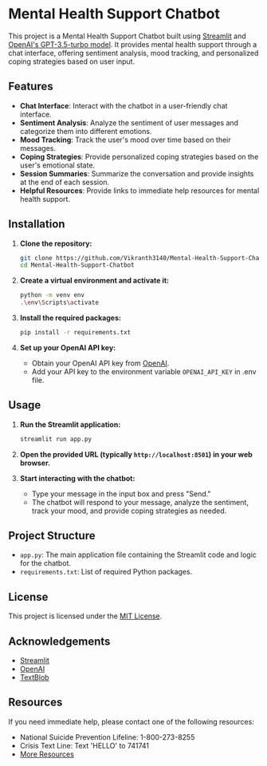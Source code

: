 # Mental Health Support Chatbot

This project is a Mental Health Support Chatbot built using [Streamlit](https://streamlit.io/) and [OpenAI's GPT-3.5-turbo model](https://platform.openai.com/docs/models/gpt-3-5-turbo). It provides mental health support through a chat interface, offering sentiment analysis, mood tracking, and personalized coping strategies based on user input.

## Features

- **Chat Interface**: Interact with the chatbot in a user-friendly chat interface.
- **Sentiment Analysis**: Analyze the sentiment of user messages and categorize them into different emotions.
- **Mood Tracking**: Track the user's mood over time based on their messages.
- **Coping Strategies**: Provide personalized coping strategies based on the user's emotional state.
- **Session Summaries**: Summarize the conversation and provide insights at the end of each session.
- **Helpful Resources**: Provide links to immediate help resources for mental health support.

## Installation

1. **Clone the repository:**
    ```bash
    git clone https://github.com/Vikranth3140/Mental-Health-Support-Chatbot.git
    cd Mental-Health-Support-Chatbot
    ```

2. **Create a virtual environment and activate it:**
    ```bash
    python -m venv env
    .\env\Scripts\activate
    ```

3. **Install the required packages:**
    ```bash
    pip install -r requirements.txt
    ```

4. **Set up your OpenAI API key:**
    - Obtain your OpenAI API key from [OpenAI](https://platform.openai.com/account/api-keys).
    - Add your API key to the environment variable `OPENAI_API_KEY` in .env file.

## Usage

1. **Run the Streamlit application:**
    ```bash
    streamlit run app.py
    ```

2. **Open the provided URL (typically `http://localhost:8501`) in your web browser.**

3. **Start interacting with the chatbot:**
    - Type your message in the input box and press "Send."
    - The chatbot will respond to your message, analyze the sentiment, track your mood, and provide coping strategies as needed.

## Project Structure

- `app.py`: The main application file containing the Streamlit code and logic for the chatbot.
- `requirements.txt`: List of required Python packages.

## License

This project is licensed under the [MIT License](LICENSE).

## Acknowledgements

- [Streamlit](https://streamlit.io/)
- [OpenAI](https://openai.com/)
- [TextBlob](https://textblob.readthedocs.io/en/dev/)

## Resources

If you need immediate help, please contact one of the following resources:
- National Suicide Prevention Lifeline: 1-800-273-8255
- Crisis Text Line: Text 'HELLO' to 741741
- [More Resources](https://www.mentalhealth.gov/get-help/immediate-help)
